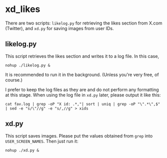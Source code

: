 # xd_likes
There are two scripts: `likelog.py` for retrieving the likes section from X.com (Twitter), and `xd.py` for saving images from user IDs.

## likelog.py
This script retrieves the likes section and writes it to a log file.
In this case,
```
nohup ./likelog.py &
```
It is recommended to run it in the background.
(Unless you're very free, of course.)

I prefer to keep the log files as they are and do not perform any formatting at this stage. When using the log file in `xd.py` later, please output it like this:
```
cat fav.log | grep -oP "X id: .*,"| sort | uniq | grep -oP "\".*\",$" | sed -e "s/\"//g" -e "s/,//g" > xids
```

## xd.py
This script saves images.
Please put the values obtained from `grep` into `USER_SCREEN_NAMES`.
Then just run it:
```
nohup ./xd.py &
```
